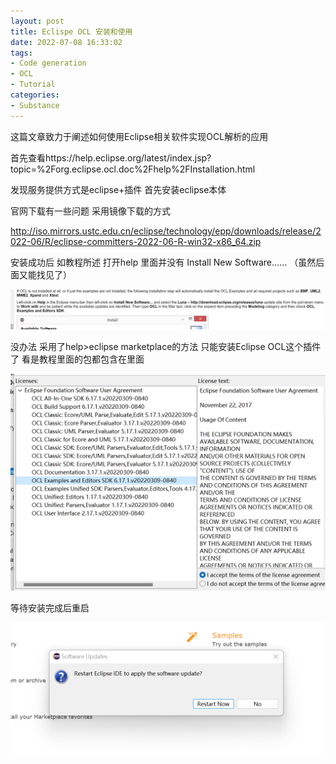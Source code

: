 ```yaml
---
layout: post
title: Eclispe OCL 安装和使用
date: 2022-07-08 16:33:02
tags:
- Code generation
- OCL
- Tutorial
categories:
- Substance
---
```






这篇文章致力于阐述如何使用Eclipse相关软件实现OCL解析的应用



<!--more-->

首先查看https://help.eclipse.org/latest/index.jsp?topic=%2Forg.eclipse.ocl.doc%2Fhelp%2FInstallation.html

发现服务提供方式是eclipse+插件 首先安装eclipse本体

官网下载有一些问题 采用镜像下载的方式

http://iso.mirrors.ustc.edu.cn/eclipse/technology/epp/downloads/release/2022-06/R/eclipse-committers-2022-06-R-win32-x86_64.zip

安装成功后 如教程所述 打开help 里面并没有 Install New Software…… （虽然后面又能找见了）

![image-20220708170759589](Eclispe-OCL-安装和使用/image-20220708170759589.png)

没办法 采用了help>eclipse marketplace的方法 只能安装Eclipse OCL这个插件了 看是教程里面的包都包含在里面



![image-20220708170839988](Eclispe-OCL-安装和使用/image-20220708170839988.png)

等待安装完成后重启

![image-20220708171035139](Eclispe-OCL-安装和使用/image-20220708171035139-16572714354851.png)




